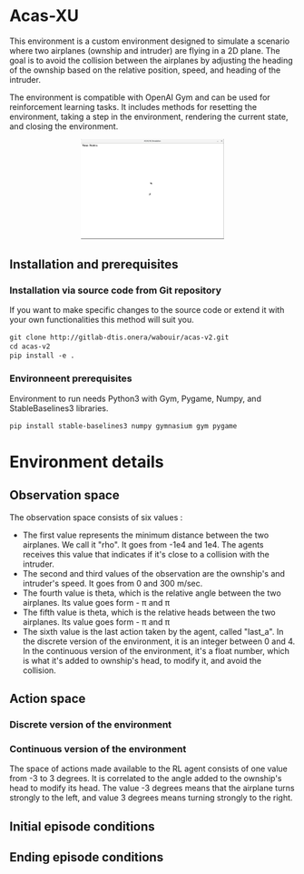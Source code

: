 # Acas-XU

This environment is a custom environment designed to simulate a scenario where
two airplanes (ownship and intruder) are flying in a 2D plane. The goal is to 
avoid the collision between the airplanes by adjusting the heading of the 
ownship based on the relative position, speed, and heading of the intruder.

The environment is compatible with OpenAI Gym and can be used for reinforcement 
learning tasks. It includes methods for resetting the environment, taking a 
step in the environment, rendering the current state, and closing the environment.

<p align="center">
  <img src=2airplanes.png width="50%"/>
</p>

## Installation and prerequisites

### Installation via source code from Git repository

If you want to make specific changes to the source code or extend it with your
own functionalities this method will suit you.

```
git clone http://gitlab-dtis.onera/wabouir/acas-v2.git
cd acas-v2
pip install -e .
```

### Environneent prerequisites

Environment to run needs Python3 with Gym, Pygame, Numpy, and StableBaselines3 libraries.

```
pip install stable-baselines3 numpy gymnasium gym pygame
```

# Environment details

## Observation space

The observation space consists of six values :
- The first value represents the minimum distance between the two airplanes.
We call it "rho". It goes from -1e4 and 1e4. The agents receives this value that 
indicates if it's close to a collision with the intruder.
- The second and third values of the observation are the ownship's and intruder's 
speed. It goes from 0 and 300 m/sec.
- The fourth value is theta, which is the relative angle between the two airplanes.
Its value goes form - &pi; and &pi;
- The fifth value is theta, which is the relative heads between the two airplanes.
Its value goes form - &pi; and &pi;
- The sixth value is the last action taken by the agent, called "last_a". 
In the discrete version of the environment, it is an integer between 0 and 4.
In the continuous version of the environment, it's a float number, which is what
it's added to ownship's head, to modify it, and avoid the collision.

## Action space

### Discrete version of the environment



### Continuous version of the environment

The space of actions made available to the RL agent consists of one value from -3
to 3 degrees. It is correlated to the angle added to the ownship's head to modify
its head. The value -3 degrees means that the airplane turns strongly to the left,
and value 3 degrees means turning strongly  to the right.

## Initial episode conditions

## Ending episode conditions